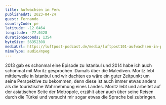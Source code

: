 ```yaml
---
title: Aufwachsen in Peru
publishedAt: 2023-04-24
guest: Fernando
countryCode: pe
latitude: -12.0464
longitude: -77.0428
durationSeconds: 1354
byteSize: 56352308 
mediaUrl: https://luftpost-podcast.de/media/luftpost101-aufwachsen-in-peru.mp3
mimeType: audio/mpeg
---
```


2013 gab es schonmal eine Episode zu Istanbul und 2014 habe ich auch schonmal mit Moritz gesprochen. Damals über die Malediven. Moritz lebt mittlerweile in Istanbul und wir dachten es wäre ein guter Zeitpunkt um seine Perspektive zu bekommen, denn diese ist auch immer etwas anders als die touristische Wahrnehmung eines Landes. Moritz lebt und arbeitet auf der asiatischen Seite der Metropole, erzählt aber auch über seine Reisen durch die Türkei und versucht mir sogar etwas die Sprache bei zubringen.
